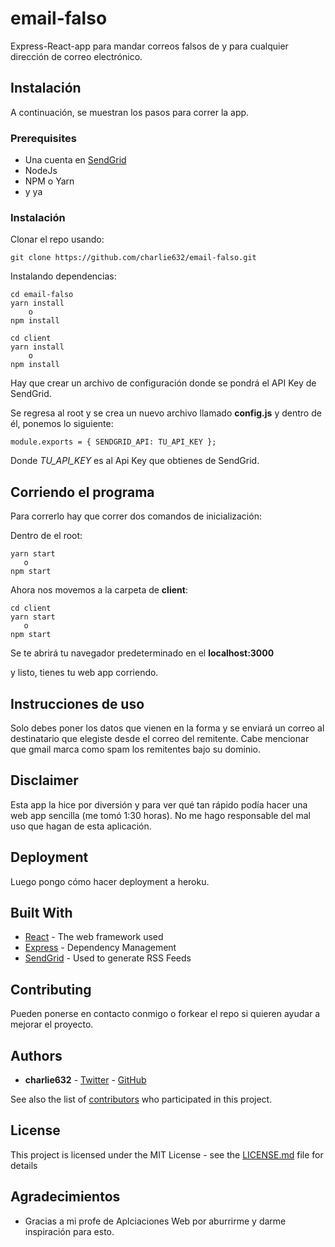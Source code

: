 # email-falso

Express-React-app para mandar correos falsos de y para cualquier dirección de correo electrónico.

## Instalación

A continuación, se muestran los pasos para correr la app.

### Prerequisites

* Una cuenta en [SendGrid](https://sendgrid.com/)
* NodeJs
* NPM o Yarn
* y ya


### Instalación

Clonar el repo usando:

```
git clone https://github.com/charlie632/email-falso.git
```

Instalando dependencias:

```
cd email-falso
yarn install 
    o 
npm install
```

```
cd client
yarn install 
    o
npm install
```

Hay que crear un archivo de configuración donde se pondrá el API Key de SendGrid.

Se regresa al root y se crea un nuevo archivo llamado **config.js** y dentro de él, ponemos lo siguiente:

```
module.exports = { SENDGRID_API: TU_API_KEY };
```
Donde *TU_API_KEY* es al Api Key que obtienes de SendGrid.

## Corriendo el programa

Para correrlo hay que correr dos comandos de inicialización:

Dentro de el root:

```
yarn start 
   o
npm start
```

Ahora nos movemos a la carpeta de **client**:

```
cd client
yarn start 
   o
npm start

```

Se te abrirá tu navegador predeterminado en el **localhost:3000** 

y listo, tienes tu web app corriendo.

## Instrucciones de uso

Solo debes poner los datos que vienen en la forma y se enviará un correo al destinatario que elegiste desde el correo del remitente.
Cabe mencionar que gmail marca como spam los remitentes bajo su dominio.

## Disclaimer

Esta app la hice por diversión y para ver qué tan rápido podía hacer una web app sencilla (me tomó 1:30 horas). No me hago responsable del mal uso que hagan de esta aplicación.


## Deployment

Luego pongo cómo hacer deployment a heroku.

## Built With

* [React](http://www.dropwizard.io/1.0.2/docs/) - The web framework used
* [Express](https://maven.apache.org/) - Dependency Management
* [SendGrid](https://rometools.github.io/rome/) - Used to generate RSS Feeds

## Contributing

Pueden ponerse en contacto conmigo o forkear el repo si quieren ayudar a mejorar el proyecto.


## Authors

* **charlie632**  - [Twitter](https://twitter.com/Charlie_632) - [GitHub](https://github.com/charlie632)

See also the list of [contributors](https://github.com/your/project/contributors) who participated in this project.

## License

This project is licensed under the MIT License - see the [LICENSE.md](LICENSE.md) file for details

## Agradecimientos

* Gracias a mi profe de Aplciaciones Web por aburrirme y darme inspiración para esto.

